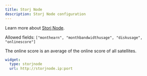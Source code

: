 ```yaml
---
title: Storj Node
description: Storj Node configuration
---
```


Learn more about [Storj Node](https://storj.dev/node).  

Allowed fields: `["monthearn", "monthbandwidthusage", "diskusage", "onlinescore"]`  

The online score is an average of the online score of all satellites.  

```yaml
widget:
  type: storjnode
  url: http://storjnode.ip:port
```
